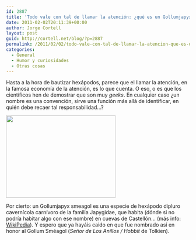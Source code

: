 ```yaml
---
id: 2887
title: 'Todo vale con tal de llamar la atención: ¿qué es un Gollumjapyx smeagol?'
date: 2011-02-02T20:11:39+00:00
author: Jorge Cortell
layout: post
guid: http://cortell.net/blog/?p=2887
permalink: /2011/02/02/todo-vale-con-tal-de-llamar-la-atencion-que-es-un-gollumjapyx-smeagol/
categories:
  - General
  - Humor y curiosidades
  - Otras cosas
---
```

Hasta a la hora de bautizar hexápodos, parece que el llamar la atención, en la famosa economía de la atención, es lo que cuenta. O eso, o es que los científicos hen de demostrar que son muy _geeks_. En cualquier caso ¿un nombre es una convención, sirve una función más allá de identificar, en quién debe recaer tal responsabilidad&#8230;?

<img class="aligncenter" title="Imagen de El Mundo" src="http://estaticos01.cache.el-mundo.net/elmundo/imagenes/2007/01/08/1168270206_0.jpg" alt="" width="300" height="225" />

Por cierto: un Gollumjapyx smeagol es una especie de hexápodo dipluro cavernícola carnívoro de la familia Japygidae, que habita (dónde si no podría habitar algo con ese nombre) en cuevas de Castellón&#8230; (más info: <a title="http://es.wikipedia.org/wiki/Gollumjapyx_smeagol" href="http://es.wikipedia.org/wiki/Gollumjapyx_smeagol" target="_blank">WikiPedia</a>). Y espero que ya hayáis caido en que fue nombrado así en honor al Gollum Sméagol (_Señor de Los Anillos / Hobbit_ de Tolkien).